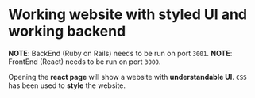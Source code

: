 # Working website with styled UI and working backend

**NOTE**: BackEnd (Ruby on Rails) needs to be run on port `3001`.
**NOTE**: FrontEnd (React) needs to be run on port `3000`.

Opening the **react page** will show a website with **understandable UI**. `CSS` has been used to **style** the website.